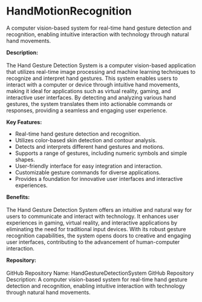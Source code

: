 # HandMotionRecognition

A computer vision-based system for real-time hand gesture detection and recognition, enabling intuitive interaction with technology through natural hand movements.

<b>Description:</b><br><br>
The Hand Gesture Detection System is a computer vision-based application that utilizes real-time image processing and machine learning techniques to recognize and interpret hand gestures. This system enables users to interact with a computer or device through intuitive hand movements, making it ideal for applications such as virtual reality, gaming, and interactive user interfaces. By detecting and analyzing various hand gestures, the system translates them into actionable commands or responses, providing a seamless and engaging user experience.

<b>Key Features: </b><br>
<ul>
  <li>Real-time hand gesture detection and recognition.
  <li>Utilizes color-based skin detection and contour analysis.
  <li>Detects and interprets different hand gestures and motions.
  <li>Supports a range of gestures, including numeric symbols and simple shapes.
  <li>User-friendly interface for easy integration and interaction.
  <li>Customizable gesture commands for diverse applications.
  <li>Provides a foundation for innovative user interfaces and interactive experiences.
</ul>

<b>Benefits:</b><br><br>
The Hand Gesture Detection System offers an intuitive and natural way for users to communicate and interact with technology. It enhances user experiences in gaming, virtual reality, and interactive applications by eliminating the need for traditional input devices. With its robust gesture recognition capabilities, the system opens doors to creative and engaging user interfaces, contributing to the advancement of human-computer interaction.

<b>Repository:</b><br><br>
GitHub Repository Name: HandGestureDetectionSystem
GitHub Repository Description: A computer vision-based system for real-time hand gesture detection and recognition, enabling intuitive interaction with technology through natural hand movements.
